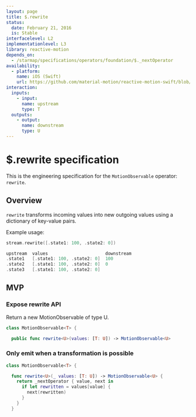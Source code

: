 ```yaml
---
layout: page
title: $.rewrite
status:
  date: February 21, 2016
  is: Stable
interfacelevel: L2
implementationlevel: L3
library: reactive-motion
depends_on:
  - /starmap/specifications/operators/foundation/$._nextOperator
availability:
  - platform:
    name: iOS (Swift)
    url: https://github.com/material-motion/reactive-motion-swift/blob/develop/src/operators/normalized.swift
interaction:
  inputs:
    - input:
      name: upstream
      type: T
  outputs:
    - output:
      name: downstream
      type: U
---
```


# $.rewrite specification

This is the engineering specification for the `MotionObservable` operator: `rewrite`.

## Overview

`rewrite` transforms incoming values into new outgoing values using a dictionary of key-value pairs.

Example usage:

```swift
stream.rewrite([.state1: 100, .state2: 0])

upstream  values                      downstream
.state1   [.state1: 100, .state2: 0]  100
.state2   [.state1: 100, .state2: 0]  0
.state3   [.state1: 100, .state2: 0]
```

## MVP

### Expose rewrite API

Return a new MotionObservable of type U.

```swift
class MotionObservable<T> {

  public func rewrite<U>(values: [T: U]) -> MotionObservable<U>
```

### Only emit when a transformation is possible

```swift
class MotionObservable<T> {

  func rewrite<U>(_ values: [T: U]) -> MotionObservable<U> {
    return _nextOperator { value, next in
      if let rewritten = values[value] {
        next(rewritten)
      }
    }
  }
```
